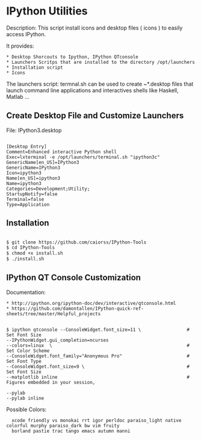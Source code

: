 # IPython Utilities

Description: This script install icons and desktop files ( icons ) to easily access IPython.

It provides:

    * Desktop Shorcouts to Ipython, IPython QTconsole
    * Launchers Scritps that are installed to the directory /opt/launchers
    * Installation script
    * Icons

The launchers script: termnal.sh can be used to create ~*.desktop files that launch command line applications and
interactives shells like Haskell, Matlab ...

## Create Desktop File and Customize Launchers

File: IPython3.desktop

```

[Desktop Entry]
Comment=Enhanced interactive Python shell
Exec=lxterminal -e /opt/launchers/terminal.sh "ipython3c"
GenericName[en_US]=IPython3
GenericName=IPython3
Icon=ipython3
Name[en_US]=ipython3
Name=ipython3
Categories=Development;Utility;
StartupNotify=false
Terminal=false
Type=Application

```

## Installation

```bash

$ git clone https://github.com/caiorss/IPython-Tools
$ cd IPython-Tools
$ chmod +x install.sh
$ ./install.sh

``` 

## IPython QT Console Customization

Documentation:

    * http://ipython.org/ipython-doc/dev/interactive/qtconsole.html
    * https://github.com/damontallen/IPython-quick-ref-sheets/tree/master/Helpful_projects


```

$ ipython qtconsole --ConsoleWidget.font_size=11 \                 # Set Font Size
--IPythonWidget.gui_completion=ncurses 
--colors=linux  \                                                  # Set Color Scheme
--ConsoleWidget.font_family="Anonymous Pro"                        # Set Font Type          
--ConsoleWidget.font_size=9 \                                      # Set Font Size
--matplotlib inline                                                # Figures embedded in your session,

--pylab
--pylab inline

```

Possible Colors:

```
  xcode friendly vs monokai rrt igor perldoc paraiso_light native colorful murphy paraiso_dark bw vim fruity 
  borland pastie trac tango emacs autumn manni

```


